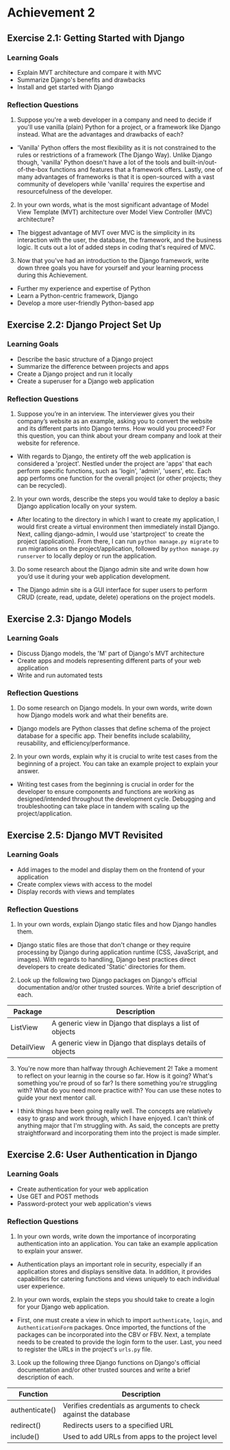 # Achievement 2

## Exercise 2.1: Getting Started with Django
### Learning Goals
- Explain MVT architecture and compare it with MVC
- Summarize Django's benefits and drawbacks
- Install and get started with Django

### Reflection Questions
1. Suppose you're a web developer in a company and need to decide if you'll use vanilla (plain) Python for a project, or a framework like Django instead. What are the advantages and drawbacks of each?

- 'Vanilla' Python offers the most flexibility as it is not constrained to the rules or restrictions of a framework (The Django Way). Unlike Django though, 'vanilla' Python doesn't have a lot of the tools and built-in/out-of-the-box functions and features that a framework offers. Lastly, one of many advantages of frameworks is that it is open-sourced with a vast community of developers while 'vanilla' requires the expertise and resourcefulness of the developer.

2. In your own words, what is the most significant advantage of Model View Template (MVT) architecture over Model View Controller (MVC) architecture?

- The biggest advantage of MVT over MVC is the simplicity in its interaction with the user, the database, the framework, and the business logic. It cuts out a lot of added steps in coding that's required of MVC.

3. Now that you've had an introduction to the Django framework, write down three goals you have for yourself and your learning process during this Achievement.

- Further my experience and expertise of Python
- Learn a Python-centric framework, Django
- Develop a more user-friendly Python-based app

## Exercise 2.2: Django Project Set Up
### Learning Goals
- Describe the basic structure of a Django project
- Summarize the difference between projects and apps
- Create a Django project and run it locally
- Create a superuser for a Django web application

### Reflection Questions
1.	Suppose you’re in an interview. The interviewer gives you their company’s website as an example, asking you to convert the website and its different parts into Django terms. How would you proceed? For this question, you can think about your dream company and look at their website for reference.

- With regards to Django, the entirety off the web application is considered a 'project'. Nestled under the project are 'apps' that each perform specific functions, such as 'login', 'admin', 'users', etc. Each app performs one function for the overall project (or other projects; they can be recycled).

2.	In your own words, describe the steps you would take to deploy a basic Django application locally on your system.

- After locating to the directory in which I want to create my application, I would first create a virtual environment then immediately install Django. Next, calling django-admin, I would use 'startproject' to create the project (application). From there, I can run `python manage.py migrate` to run migrations on the project/application, followed by `python manage.py runserver` to locally deploy or run the application.

3.	Do some research about the Django admin site and write down how you’d use it during your web application development.

- The Django admin site is a GUI interface for super users to perform CRUD (create, read, update, delete) operations on the project models.

## Exercise 2.3: Django Models
### Learning Goals
- Discuss Django models, the 'M' part of Django's MVT architecture
- Create apps and models representing different parts of your web application
- Write and run automated tests

### Reflection Questions
1.	Do some research on Django models. In your own words, write down how Django models work and what their benefits are.

- Django models are Python classes that define schema of the project database for a specific app. Their benefits include scalability, reusability, and efficiency/performance.

2.	In your own words, explain why it is crucial to write test cases from the beginning of a project. You can take an example project to explain your answer.

- Writing test cases from the beginning is crucial in order for the developer to ensure components and functions are working as designed/intended throughout the development cycle. Debugging and troubleshooting can take place in tandem with scaling up the project/application.

## Exercise 2.5: Django MVT Revisited
### Learning Goals
- Add images to the model and display them on the frontend of your application
- Create complex views with access to the model
- Display records with views and templates

### Reflection Questions
1.	In your own words, explain Django static files and how Django handles them.

- Django static files are those that don't change or they require processing by Django during application runtime (CSS, JavaScript, and images). With regards to handling, Django best practices direct developers to create dedicated 'Static' directories for them.

2. Look up the following two Django packages on Django's official documentation and/or other trusted sources. Write a brief description of each.

| Package    | Description                                               |
|------------|-----------------------------------------------------------|
| ListView   | A generic view in Django that displays a list of objects  |
| DetailView | A generic view in Django that displays details of objects |

3. You're now more than halfway through Achievement 2! Take a moment to reflect on your learnig in the course so far. How is it going? What's something you're proud of so far? Is there something you're struggling with? What do you need more practice with? You can use these notes to guide your next mentor call.

- I think things have been going really well. The concepts are relatively easy to grasp and work through, which I have enjoyed. I can't think of anything major that I'm struggling with. As said, the concepts are pretty straightforward and incorporating them into the project is made simpler.

## Exercise 2.6: User Authentication in Django
### Learning Goals
- Create authentication for your web application
- Use GET and POST methods
- Password-protect your web application's views

### Reflection Questions
1.	In your own words, write down the importance of incorporating authentication into an application. You can take an example application to explain your answer.

- Authentication plays an important role in security, especially if an application stores and displays sensitive data. In addition, it provides capabilities for catering functions and views uniquely to each individual user experience.

2.	In your own words, explain the steps you should take to create a login for your Django web application.

- First, one must create a view in which to import `authenticate`, `login`, and `AuthenticationForm` packages. Once imported, the functions of the packages can be incorporated into the CBV or FBV. Next, a template needs to be created to provide the login form to the user. Last, you need to register the URLs in the project's `urls.py` file.

3.	Look up the following three Django functions on Django's official documentation and/or other trusted sources and write a brief description of each.

| Function         | Description                                                      |
|------------------|------------------------------------------------------------------|
| authenticate()   | Verifies credentials as arguments to check against the database  |
| redirect()       | Redirects users to a specified URL                               |
| include()        | Used to add URLs from apps to the project level                  |
